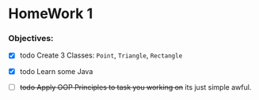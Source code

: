 # HomeWork 1

### Objectives:
  * [x] todo Create 3 Classes: `Point`, `Triangle`, `Rectangle`
  * [x] todo Learn some Java
  * [ ] ~~todo Apply OOP Principles to task you working on~~ its just simple awful.


